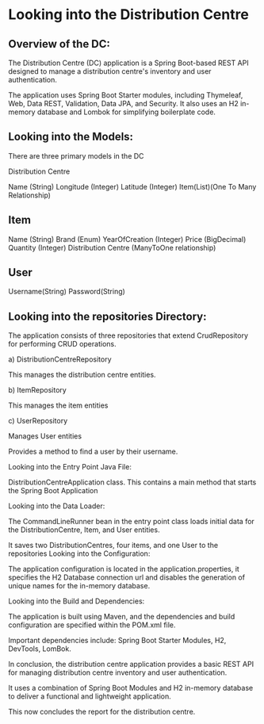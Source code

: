 # Looking into the Distribution Centre

## Overview of the DC:  

The Distribution Centre (DC) application is a Spring Boot-based REST API designed to manage a distribution centre's inventory and user authentication. 

The application uses Spring Boot Starter modules, including Thymeleaf, Web, Data REST, Validation, Data JPA, and Security. It also uses an H2 in-memory database and Lombok for simplifying boilerplate code.




## Looking into the Models: 

There are three primary models in the DC

Distribution Centre 

Name (String)
Longitude (Integer)
Latitude (Integer)
Item(List<Item>)(One To Many Relationship)
 

## Item 

Name (String)
Brand (Enum)
YearOfCreation (Integer)
Price (BigDecimal)
Quantity (Integer)
Distribution Centre (ManyToOne relationship)


## User 

Username(String)
Password(String)

 

## Looking into the repositories Directory: 

The application consists of three repositories that extend CrudRepository for performing CRUD operations. 

a) DistributionCentreRepository

This manages the distribution centre entities. 

b) ItemRepository 

This manages the item entities  

c) UserRepository 

Manages User entities 
 
Provides a method to find a user by their username. 


Looking into the Entry Point Java File: 

DistributionCentreApplication class. This contains a main method that starts the Spring Boot Application 


Looking into the Data Loader: 

The CommandLineRunner bean in the entry point class loads initial data for the DistributionCentre, Item, and User entities. 
 
It saves two DistributionCentres, four items, and one User to the repositories
Looking into the Configuration: 

The application configuration is located in the application.properties, it specifies the H2 Database connection url and disables the generation of unique names for the in-memory database. 
 

Looking into the Build and Dependencies: 

The application is built using Maven, and the dependencies and build configuration are specified within the POM.xml file. 
 
Important dependencies include: Spring Boot Starter Modules, H2, DevTools, LomBok. 

In conclusion, the distribution centre application provides a basic REST API for managing distribution centre inventory and user authentication. 

It uses a combination of Spring Boot Modules and H2 in-memory database to deliver a functional and lightweight application. 



This now concludes the report for the distribution centre. 
